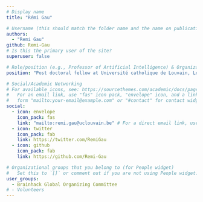```yaml
---
# Display name
title: "Rémi Gau"

# Username (this should match the folder name and the name on publications)
authors:
  - "Remi Gau"
github: Remi-Gau
# Is this the primary user of the site?
superuser: false

# Role/position (e.g., Professor of Artificial Intelligence) & Organizations/Affiliations
position: "Post doctoral fellow at Université catholique de Louvain, Louvain-la-Neuve, Belgium"

# Social/Academic Networking
# For available icons, see: https://sourcethemes.com/academic/docs/page-builder/#icons
#   For an email link, use "fas" icon pack, "envelope" icon, and a link in the
#   form "mailto:your-email@example.com" or "#contact" for contact widget.
social:
  - icon: envelope
    icon_pack: fas
    link: "mailto:remi.gau@uclouvain.be" # For a direct email link, use "mailto:test@example.org".
  - icon: twitter
    icon_pack: fab
    link: https://twitter.com/RemiGau
  - icon: github
    icon_pack: fab
    link: https://github.com/Remi-Gau

# Organizational groups that you belong to (for People widget)
#   Set this to `[]` or comment out if you are not using People widget.
user_groups:
  - Brainhack Global Organizing Committee
# - Volunteers
---
```


